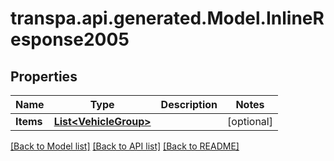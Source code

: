 # transpa.api.generated.Model.InlineResponse2005

## Properties

Name | Type | Description | Notes
------------ | ------------- | ------------- | -------------
**Items** | [**List&lt;VehicleGroup&gt;**](VehicleGroup.md) |  | [optional] 

[[Back to Model list]](../README.md#documentation-for-models) [[Back to API list]](../README.md#documentation-for-api-endpoints) [[Back to README]](../README.md)

